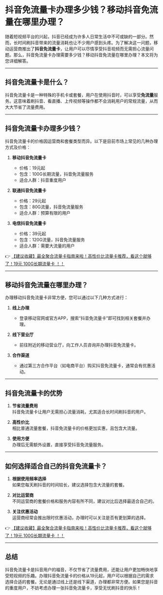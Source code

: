 # 抖音免流量卡办理多少钱？移动抖音免流量在哪里办理？

随着短视频平台的兴起，抖音已经成为许多人日常生活中不可或缺的一部分。然而，长时间刷抖音带来的流量消耗也让不少用户感到头疼。为了解决这一问题，移动运营商推出了**抖音免流量卡**，让用户可以尽情享受抖音视频而无需担心流量问题。那么，抖音免流量卡办理需要多少钱？移动抖音免流量在哪里办理？本文将为您详细解答。

---

## 抖音免流量卡是什么？

抖音免流量卡是一种特殊的手机卡或套餐，用户在使用抖音时，可以享受**免流量**服务。这意味着刷抖音、看直播、上传视频等操作都不会消耗用户的常规流量，从而大大节省了流量费用。

---

## 抖音免流量卡办理多少钱？

抖音免流量卡的价格因运营商和套餐类型而异。以下是目前市场上常见的几种办理方式及价格：

1. **移动抖音免流量卡**  
   - 价格：19元起  
   - 包含：100G长期流量，抖音免流量服务  
   - 适合人群：抖音重度用户  

2. **联通抖音免流量卡**  
   - 价格：29元起  
   - 包含：80G流量，抖音免流量服务  
   - 适合人群：预算有限的用户  

3. **电信抖音免流量卡**  
   - 价格：39元起  
   - 包含：120G流量，抖音免流量服务  
   - 适合人群：需要大流量的用户  

👉 [【建议收藏】最全聚合流量卡指南来啦！高性价比流量卡推荐，看这个就够了！19元 100G长期流量卡 ！！](https://bit.ly/Liuliangka)

---

## 移动抖音免流量在哪里办理？

办理移动抖音免流量卡非常方便，您可以通过以下几种方式进行：

1. **线上办理**  
   - 登录移动官网或官方APP，搜索“抖音免流量卡”即可找到相关套餐并办理。  

2. **线下营业厅**  
   - 前往附近的移动营业厅，向工作人员咨询并办理抖音免流量卡。  

3. **合作渠道**  
   - 通过第三方合作平台（如电商平台）购买抖音免流量卡，通常会有优惠活动。  

---

## 抖音免流量卡的优势

1. **节省流量费用**  
   抖音免流量卡让用户无需担心流量消耗，尤其适合长时间刷抖音的用户。  

2. **高性价比**  
   相比普通流量套餐，抖音免流量卡的价格更加实惠，且包含大流量。  

3. **使用方便**  
   办理后无需额外设置，直接享受抖音免流量服务。  

---

## 如何选择适合自己的抖音免流量卡？

1. **根据使用频率选择**  
   如果您每天刷抖音的时间较长，建议选择包含大流量的套餐。  

2. **对比运营商**  
   不同运营商的套餐价格和服务内容有所不同，建议对比后选择最适合自己的。  

3. **关注优惠活动**  
   运营商经常会推出限时优惠活动，办理时可以关注是否有更划算的选择。  

👉 [【建议收藏】最全聚合流量卡指南来啦！高性价比流量卡推荐，看这个就够了！19元 100G长期流量卡 ！！](https://bit.ly/Liuliangka)

---

## 总结

抖音免流量卡是抖音用户的福音，不仅节省了流量费用，还能让用户更加畅快地享受短视频的乐趣。办理抖音免流量卡的价格从19元起，用户可以根据自己的需求选择合适的套餐。无论是通过线上还是线下渠道，办理都非常方便。如果您是抖音的重度用户，不妨考虑办理一张抖音免流量卡，享受无忧刷抖音的快乐！
